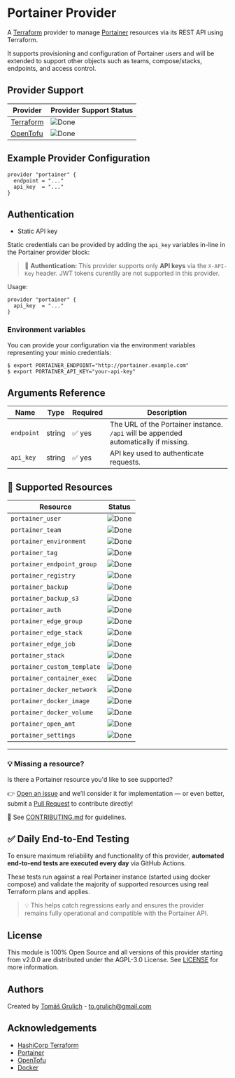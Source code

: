 # Portainer Provider

A [Terraform](https://www.terraform.io) provider to manage [Portainer](https://www.portainer.io/) resources via its REST API using Terraform.

It supports provisioning and configuration of Portainer users and will be extended to support other objects such as teams, compose/stacks, endpoints, and access control.

## Provider Support
| Provider       | Provider Support Status              |
|----------------|--------------------------------------|
| [Terraform](https://registry.terraform.io/providers/grulicht/portainer/latest)      | ![Done](https://img.shields.io/badge/status-done-brightgreen)           |
| [OpenTofu](https://search.opentofu.org/provider/grulicht/portainer/latest)       | ![Done](https://img.shields.io/badge/status-done-brightgreen) |

## Example Provider Configuration
```hcl
provider "portainer" {
  endpoint = "..."
  api_key  = "..."
}
```

## Authentication
- Static API key

Static credentials can be provided by adding the `api_key` variables in-line in the Portainer provider block:

> 🔐 **Authentication:** This provider supports only **API keys** via the `X-API-Key` header. JWT tokens curentlly are not supported in this provider.

Usage:

```hcl
provider "portainer" {
  api_key  = "..."
}
```
### Environment variables
You can provide your configuration via the environment variables representing your minio credentials:

```hcl
$ export PORTAINER_ENDPOINT="http://portainer.example.com"
$ export PORTAINER_API_KEY="your-api-key"
```

## Arguments Reference
| Name       | Type   | Required | Description                                                                 |
|------------|--------|----------|-----------------------------------------------------------------------------|
| `endpoint` | string | ✅ yes   | The URL of the Portainer instance. `/api` will be appended automatically if missing. |
| `api_key`  | string | ✅ yes   | API key used to authenticate requests.                                      |


## 🧩 Supported Resources
| Resource                   | Status                                                                 |
|----------------------------|------------------------------------------------------------------------|
| `portainer_user`           | ![Done](https://img.shields.io/badge/status-done-brightgreen)         |
| `portainer_team`           | ![Done](https://img.shields.io/badge/status-done-brightgreen)         |
| `portainer_environment`    | ![Done](https://img.shields.io/badge/status-done-brightgreen)         |
| `portainer_tag`            | ![Done](https://img.shields.io/badge/status-done-brightgreen)         |
| `portainer_endpoint_group` | ![Done](https://img.shields.io/badge/status-done-brightgreen)         |
| `portainer_registry`       | ![Done](https://img.shields.io/badge/status-done-brightgreen)         |
| `portainer_backup`         | ![Done](https://img.shields.io/badge/status-done-brightgreen)         |
| `portainer_backup_s3`      | ![Done](https://img.shields.io/badge/status-done-brightgreen)         |
| `portainer_auth`           | ![Done](https://img.shields.io/badge/status-done-brightgreen)         |
| `portainer_edge_group`     | ![Done](https://img.shields.io/badge/status-done-brightgreen)         |
| `portainer_edge_stack`     | ![Done](https://img.shields.io/badge/status-done-brightgreen)         |
| `portainer_edge_job`       | ![Done](https://img.shields.io/badge/status-done-brightgreen)         |
| `portainer_stack`          | ![Done](https://img.shields.io/badge/status-done-brightgreen)         |
| `portainer_custom_template`| ![Done](https://img.shields.io/badge/status-done-brightgreen)         |
| `portainer_container_exec` | ![Done](https://img.shields.io/badge/status-done-brightgreen)         |
| `portainer_docker_network` | ![Done](https://img.shields.io/badge/status-done-brightgreen)         |
| `portainer_docker_image`   | ![Done](https://img.shields.io/badge/status-done-brightgreen)         |
| `portainer_docker_volume`  | ![Done](https://img.shields.io/badge/status-done-brightgreen)         |
| `portainer_open_amt`       | ![Done](https://img.shields.io/badge/status-done-brightgreen)         |
| `portainer_settings`       | ![Done](https://img.shields.io/badge/status-done-brightgreen)         |

---

### 💡 Missing a resource?
Is there a Portainer resource you'd like to see supported?

👉 [Open an issue](https://github.com/grulicht/terraform-provider-portainer/issues/new?template=feature_request.md) and we’ll consider it for implementation — or even better, submit a [Pull Request](https://github.com/grulicht/terraform-provider-portainer/pulls) to contribute directly!

📘 See [CONTRIBUTING.md](https://github.com/grulicht/terraform-provider-portainer/blob/main/.github/CONTRIBUTING.md) for guidelines.

## ✅ Daily End-to-End Testing
To ensure maximum reliability and functionality of this provider, **automated end-to-end tests are executed every day** via GitHub Actions.

These tests run against a real Portainer instance (started using docker compose) and validate the majority of supported resources using real Terraform plans and applies.

> 💡 This helps catch regressions early and ensures the provider remains fully operational and compatible with the Portainer API.

## License
This module is 100% Open Source and all versions of this provider starting from v2.0.0 are distributed under the AGPL-3.0 License. See [LICENSE](https://github.com/grulicht/terraform-provider-portainer/blob/main/LICENSE) for more information.

## Authors
Created by [Tomáš Grulich](https://github.com/grulicht) - to.grulich@gmail.com

## Acknowledgements
- [HashiCorp Terraform](https://www.hashicorp.com/products/terraform)
- [Portainer](https://portainer.io)
- [OpenTofu](https://opentofu.org/)
- [Docker](https://www.docker.com/)
